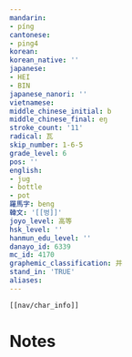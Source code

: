```yaml
---
mandarin:
- píng
cantonese:
- ping4
korean:
korean_native: ''
japanese:
- HEI
- BIN
japanese_nanori: ''
vietnamese:
middle_chinese_initial: b
middle_chinese_final: eŋ
stroke_count: '11'
radical: 瓦
skip_number: 1-6-5
grade_level: 6
pos: ''
english:
- jug
- bottle
- pot
羅馬字: beng
韓文: '[[벙]]'
joyo_level: 高等
hsk_level: ''
hanmun_edu_level: ''
danayo_id: 6339
mc_id: 4170
graphemic_classification: 并
stand_in: 'TRUE'
aliases:
---
```

```meta-bind-embed
[[nav/char_info]]
```

# Notes
